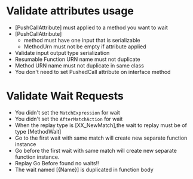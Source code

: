 ﻿# Validate attributes usage
* [PushCallAttribute] must applied to a method you want to wait
* [PushCallAttribute] 
	* method must have one input that is serializable
	* MethodUrn must not be empty if attribute applied
* Validate input output type serialization
* Resumable Function URN name must not duplicate
* Method URN name must not duplicate in same class
* You don't need to set PushedCall attribute on interface method

# Validate Wait Requests
* You didn't set the `MatchExpression` for wait
* You didn't set the `AfterMatchAction` for wait
* When the replay type is [XX_NewMatch],the wait to replay  must be of type [MethodWait]
* Go to the first wait with same match will create new separate function instance
* Go before the first wait with same match will create new separate function instance.
* Replay Go Before found no waits!!
* The wait named [{Name}] is duplicated in function body